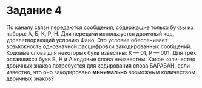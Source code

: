 # Задание 4

По каналу связи передаются сообщения, содержащие только буквы из набора: А, Б, К, Р, Н. Для передачи используется 
двоичный код, удовлетворяющий условию Фано. Это условие обеспечивает возможность однозначной расшифровки закодированных 
сообщений. Кодовые слова для некоторых букв известны: К — 01, Р — 001. Для трёх оставшихся букв Б, Н и А кодовые слова 
неизвестны. Какое количество двоичных знаков потребуется для кодирования слова БАРАБАН, если известно, что оно 
закодировано **минимально** возможным количеством двоичных знаков?
